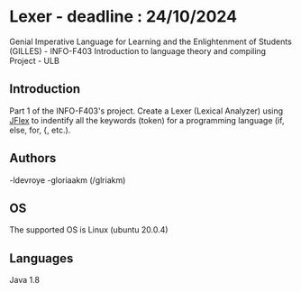 # Lexer - deadline : 24/10/2024
Genial Imperative Language for Learning and the Enlightenment of Students (GILLES) - INFO-F403 Introduction to language theory and compiling Project - ULB

## Introduction
Part 1 of the INFO-F403's project. Create a Lexer (Lexical Analyzer) using [JFlex](https://jflex.de/) to indentify all the keywords (token) for a programming language (if, else, for, {, etc.).

## Authors
-ldevroye
-gloriaakm (/glriakm)

## OS
The supported OS is Linux (ubuntu 20.0.4)

## Languages
Java 1.8
